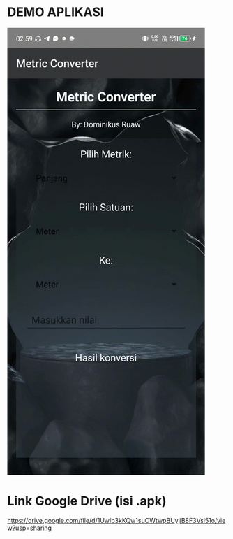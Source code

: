# DEMO APLIKASI
![](https://github.com/domi502/MetricCoverter-DominikusRuaw-AndroidStudio/blob/main/demo_apk_metrik.gif)

# Link Google Drive (isi .apk)
https://drive.google.com/file/d/1UwIb3kKQw1suOWtwpBUyjjB8F3Vsl51o/view?usp=sharing
